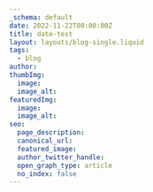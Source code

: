 ```yaml
---
_schema: default
date: 2022-11-22T00:00:00Z
title: date-test
layout: layouts/blog-single.liquid
tags:
  - blog
author:
thumbImg:
  image:
  image_alt:
featuredImg:
  image:
  image_alt:
seo:
  page_description:
  canonical_url:
  featured_image:
  author_twitter_handle:
  open_graph_type: article
  no_index: false
---
```

